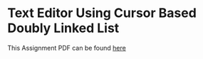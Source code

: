 # Text Editor Using Cursor Based Doubly Linked List

This Assignment PDF can be found [here](http://www.cs.uni.edu/~fienup/cs1520f13/homework/hw3.pdf)
